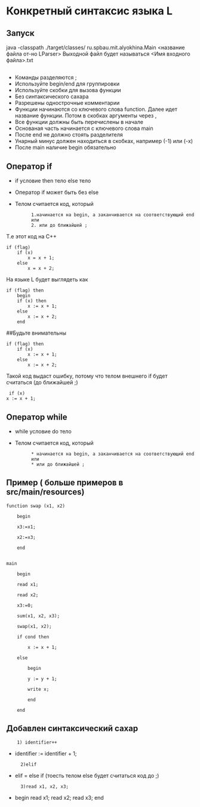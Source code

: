 # Конкретный синтаксис языка L

## Запуск

java -classpath ./target/classes/ ru.spbau.mit.alyokhina.Main <название файла от-но LParser>
Выходной файл будет называться <Имя входного файла>.txt


## 

* Команды разделяются ;
* Используйте begin/end для группировки
* Используйте скобки для вызова функции
* Без синтаксического сахара
* Разрешены однострочные комментарии
* Функции начинаются со ключевого слова function. Далее идет название функции. Потом в скобках аргументы через ,
* Все функции должны быть перечислены в начале
* Основаная часть начинается с ключевого слова main
* После end не должно стоять разделителя
* Унарный минус должен находиться в скобках, например (-1) или (-x)
* После main наличие begin обязательно
## Оператор if

* if условие then тело else тело
* Оператор if может быть без else
* Телом считается код, который 
			
			1.начинается на begin, а заканчивается на соответствующий end
			или
			2. или до ближайшей ;

Т.е  этот код на С++    

	if (flag)
		if (x) 
			x = x + 1;
		else
			x = x + 2;

На языке L будет выглядеть как

	if (flag) then
		begin
		if (x) then
			x := x + 1;
		else
			x := x + 2;
		end


##Будьте внимательны
	
	if (flag) then
		if (x)
			x := x + 1;
		else
			x := x + 2;
Такой код выдаст ошибку, потому что телом внешнего if будет считаться (до ближайшей ;)
     
     if (x)
	x := x + 1;


## Оператор while

* while условие do тело 
* Телом считается код, который 

			* начинается на begin, а заканчивается на соответствующий end			
			или
			* или до ближайшей ;

## Пример ( больше примеров в src/main/resources)


	function swap (x1, x2)

		begin

		x3:=x1;

		x2:=x3;

		end


	main

		begin

		read x1;
		
		read x2;
		
		x3:=0;
		
		sum(x1, x2, x3);
		
		swap(x1, x2);
		
		if cond then
		
			x := x + 1;
		
		else
		
			begin
		
			y := y + 1;
		
			write x;
		
			end
		
		end




## Добавлен синтаксический сахар

		1) identifier++ 
* identifier := identifier + 1;

		2)elif
* elif = else if (тоесть телом else будет считаться код до ;)
		
		
		3)read x1, x2, x3;
* begin read x1; read x2; read x3; end
